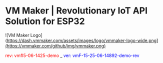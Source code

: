 # VM Maker | Revolutionary IoT API Solution for ESP32

![VM Maker Logo](https://dash.vmmaker.com/assets/images/logo/vmmaker-logo-wide.png](https://vmmaker.com/github/img/vmmaker.png)


<span style="color:red">rev: vmfI5-06-1425-demo</span> _ <span style="color:blue">ver: vmF-15-25-06-14892-demo-rev</span>
